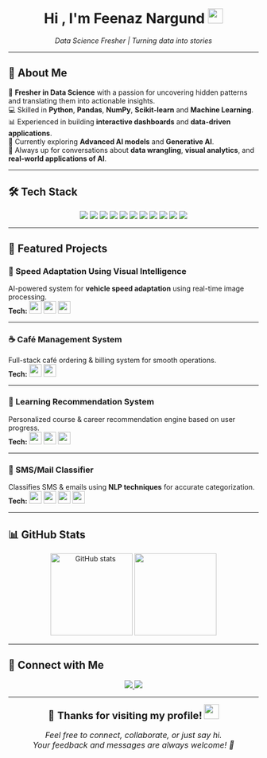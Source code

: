 
<!-- Introduction -->
<h1 align="center">
  Hi , I'm Feenaz Nargund <img src="https://raw.githubusercontent.com/MartinHeinz/MartinHeinz/master/wave.gif" width="30px">
</h1>
<p align="center">
  <em>Data Science Fresher | Turning data into stories</em>
</p>

---

## 👤 About Me  

🌟 **Fresher in Data Science** with a passion for uncovering hidden patterns and translating them into actionable insights.  
💻 Skilled in **Python**, **Pandas**, **NumPy**, **Scikit-learn** and **Machine Learning**.  
📊 Experienced in building **interactive dashboards** and **data-driven applications**.  
🚀 Currently exploring **Advanced AI models** and **Generative AI**.  
💬 Always up for conversations about **data wrangling**, **visual analytics**, and **real-world applications of AI**.  


---

## 🛠️ Tech Stack  

<p align="center">
  <img src="https://img.shields.io/badge/Python-3776AB?style=for-the-badge&logo=python&logoColor=white" />
  <img src="https://img.shields.io/badge/Pandas-150458?style=for-the-badge&logo=pandas&logoColor=white" />
  <img src="https://img.shields.io/badge/NumPy-013243?style=for-the-badge&logo=numpy&logoColor=white" />
  <img src="https://img.shields.io/badge/Scikit--Learn-F7931E?style=for-the-badge&logo=scikit-learn&logoColor=white" />
  <img src="https://img.shields.io/badge/Matplotlib-005C84?style=for-the-badge" />
  <img src="https://img.shields.io/badge/Seaborn-9A639A?style=for-the-badge" />
  <img src="https://img.shields.io/badge/SQL-4479A1?style=for-the-badge&logo=postgresql&logoColor=white" />
  <img src="https://img.shields.io/badge/Power%20BI-F2C811?style=for-the-badge&logo=powerbi&logoColor=black" />
  <img src="https://img.shields.io/badge/Jupyter-F37626?style=for-the-badge&logo=jupyter&logoColor=white" />
  <img src="https://img.shields.io/badge/Machine%20Learning-102230?style=for-the-badge&logo=scikit-learn&logoColor=orange" />
  <img src="https://img.shields.io/badge/NLP-FF4088?style=for-the-badge" />
</p>

---

## 🚀 Featured Projects  

### 📌 Speed Adaptation Using Visual Intelligence  
AI-powered system for **vehicle speed adaptation** using real-time image processing.  
**Tech:** 
<img src="https://img.shields.io/badge/Python-3776AB?style=for-the-badge&logo=python&logoColor=white" height="25"/> 
<img src="https://img.shields.io/badge/OpenCV-5C3EE8?style=for-the-badge&logo=opencv&logoColor=white" height="25"/> 
<img src="https://img.shields.io/badge/Machine%20Learning-FF6F00?style=for-the-badge&logo=scikit-learn&logoColor=white" height="25"/>  

---

### ☕ Café Management System  
Full-stack café ordering & billing system for smooth operations.  
**Tech:** 
<img src="https://img.shields.io/badge/Python-3776AB?style=for-the-badge&logo=python&logoColor=white" height="25"/> 
<img src="https://img.shields.io/badge/MySQL-005C84?style=for-the-badge&logo=mysql&logoColor=white" height="25"/>  

---

### 🎯 Learning Recommendation System  
Personalized course & career recommendation engine based on user progress.  
**Tech:** 
<img src="https://img.shields.io/badge/Python-3776AB?style=for-the-badge&logo=python&logoColor=white" height="25"/> 
<img src="https://img.shields.io/badge/Pandas-150458?style=for-the-badge&logo=pandas&logoColor=white" height="25"/> 
<img src="https://img.shields.io/badge/Machine%20Learning-FF6F00?style=for-the-badge&logo=scikit-learn&logoColor=white" height="25"/>  

---

### 📧 SMS/Mail Classifier  
Classifies SMS & emails using **NLP techniques** for accurate categorization.  
**Tech:** 
<img src="https://img.shields.io/badge/Python-3776AB?style=for-the-badge&logo=python&logoColor=white" height="25"/> 
<img src="https://img.shields.io/badge/Pandas-150458?style=for-the-badge&logo=pandas&logoColor=white" height="25"/> 
<img src="https://img.shields.io/badge/Scikit--learn-F7931E?style=for-the-badge&logo=scikit-learn&logoColor=white" height="25"/> 
<img src="https://img.shields.io/badge/NLP-FF4088?style=for-the-badge&logoColor=white" height="25"/>  


---

## 📊 GitHub Stats  

<p align="center">
  <img src="https://github-readme-stats.vercel.app/api?username=Feenaz12&show_icons=true&theme=radical" alt="GitHub stats" height="165" />
  <img src="https://github-readme-stats.vercel.app/api/top-langs/?username=Feenaz12&layout=compact&theme=radical" height="165" />
</p>

---

## 🤝 Connect with Me
<p align="center">
  <a href="mailto:feenanargund9427@gmail.com">
    <img src="https://img.shields.io/badge/Email-D14836?style=for-the-badge&logo=gmail&logoColor=white" />
  </a>
  <a href="https://www.linkedin.com/in/feenaz-nargund">
    <img src="https://img.shields.io/badge/LinkedIn-0077B5?style=for-the-badge&logo=linkedin&logoColor=white" />
  </a>
</p>

---

<p align="center">
  <span style="font-size:20px;">🙏 <strong>Thanks for visiting my profile!</strong></span> 
  <img src="https://raw.githubusercontent.com/MartinHeinz/MartinHeinz/master/wave.gif" width="30px"><br><br>
  <em style="font-size:16px;">Feel free to connect, collaborate, or just say hi.<br>
  Your feedback and messages are always welcome! 🚀</em>
</p>


